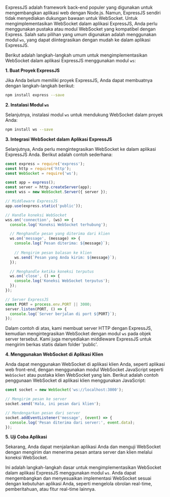 ExpressJS adalah framework back-end populer yang digunakan untuk mengembangkan aplikasi web dengan Node.js. Namun, ExpressJS sendiri tidak menyediakan dukungan bawaan untuk WebSocket. Untuk mengimplementasikan WebSocket dalam aplikasi ExpressJS, Anda perlu menggunakan pustaka atau modul WebSocket yang kompatibel dengan Express. Salah satu pilihan yang umum digunakan adalah menggunakan modul `ws`, yang dapat diintegrasikan dengan mudah ke dalam aplikasi ExpressJS.

Berikut adalah langkah-langkah umum untuk mengimplementasikan WebSocket dalam aplikasi ExpressJS menggunakan modul `ws`:

**1. Buat Proyek ExpressJS**

Jika Anda belum memiliki proyek ExpressJS, Anda dapat membuatnya dengan langkah-langkah berikut:

```bash
npm install express --save
```

**2. Instalasi Modul `ws`**

Selanjutnya, instalasi modul `ws` untuk mendukung WebSocket dalam proyek Anda:

```bash
npm install ws --save
```

**3. Integrasi WebSocket dalam Aplikasi ExpressJS**

Selanjutnya, Anda perlu mengintegrasikan WebSocket ke dalam aplikasi ExpressJS Anda. Berikut adalah contoh sederhana:

```javascript
const express = require('express');
const http = require('http');
const WebSocket = require('ws');

const app = express();
const server = http.createServer(app);
const wss = new WebSocket.Server({ server });

// Middleware ExpressJS
app.use(express.static('public'));

// Handle koneksi WebSocket
wss.on('connection', (ws) => {
  console.log('Koneksi WebSocket terhubung');

  // Menghandle pesan yang diterima dari klien
  ws.on('message', (message) => {
    console.log(`Pesan diterima: ${message}`);
    
    // Mengirim pesan balasan ke klien
    ws.send(`Pesan yang Anda kirim: ${message}`);
  });

  // Menghandle ketika koneksi terputus
  ws.on('close', () => {
    console.log('Koneksi WebSocket terputus');
  });
});

// Server ExpressJS
const PORT = process.env.PORT || 3000;
server.listen(PORT, () => {
  console.log(`Server berjalan di port ${PORT}`);
});
```

Dalam contoh di atas, kami membuat server HTTP dengan ExpressJS, kemudian mengintegrasikan WebSocket dengan modul `ws` pada objek server tersebut. Kami juga menyediakan middleware ExpressJS untuk mengirim berkas statis dalam folder 'public'.

**4. Menggunakan WebSocket di Aplikasi Klien**

Anda dapat menggunakan WebSocket di aplikasi klien Anda, seperti aplikasi web front-end, dengan menggunakan modul WebSocket JavaScript seperti `WebSocket` atau pustaka klien WebSocket yang lain. Berikut adalah contoh penggunaan WebSocket di aplikasi klien menggunakan JavaScript:

```javascript
const socket = new WebSocket('ws://localhost:3000');

// Mengirim pesan ke server
socket.send('Halo, ini pesan dari klien');

// Mendengarkan pesan dari server
socket.addEventListener('message', (event) => {
  console.log('Pesan diterima dari server:', event.data);
});
```

**5. Uji Coba Aplikasi**

Sekarang, Anda dapat menjalankan aplikasi Anda dan menguji WebSocket dengan mengirim dan menerima pesan antara server dan klien melalui koneksi WebSocket.

Ini adalah langkah-langkah dasar untuk mengimplementasikan WebSocket dalam aplikasi ExpressJS menggunakan modul `ws`. Anda dapat mengembangkan dan menyesuaikan implementasi WebSocket sesuai dengan kebutuhan aplikasi Anda, seperti mengelola obrolan real-time, pemberitahuan, atau fitur real-time lainnya.